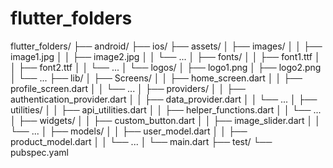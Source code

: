 # flutter_folders

flutter_folders/
  ├── android/
  ├── ios/
  ├── assets/
  │   ├── images/
  │   │   ├── image1.jpg
  │   │   ├── image2.jpg
  │   │   └── ...
  │   ├── fonts/
  │   │   ├── font1.ttf
  │   │   ├── font2.ttf
  │   │   └── ...
  │   └── logos/
  │       ├── logo1.png
  │       ├── logo2.png
  │       └── ...
  ├── lib/
  │   ├── Screens/
  │   │   ├── home_screen.dart
  │   │   ├── profile_screen.dart
  │   │   └── ...
  │   ├── providers/
  │   │   ├── authentication_provider.dart
  │   │   ├── data_provider.dart
  │   │   └── ...
  │   ├── utilities/
  │   │   ├── api_utilities.dart
  │   │   ├── helper_functions.dart
  │   │   └── ...
  │   ├── widgets/
  │   │   ├── custom_button.dart
  │   │   ├── image_slider.dart
  │   │   └── ...
  │   ├── models/
  │   │   ├── user_model.dart
  │   │   ├── product_model.dart
  │   │   └── ...
  │   └── main.dart
  ├── test/
  └── pubspec.yaml
